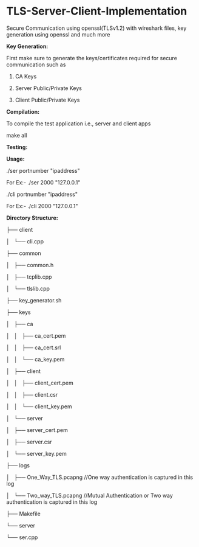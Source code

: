 # TLS-Server-Client-Implementation
Secure Communication using openssl(TLSv1.2) with wireshark files, key generation using openssl and much more

__Key Generation:__

First make sure to generate the keys/certificates required for secure communication such as

1. CA Keys

2. Server Public/Private Keys

3. Client Public/Private Keys

__Compilation:__

To compile the test application i.e., server and client apps 

make all

__Testing:__

__Usage:__

./ser portnumber "ipaddress"

For Ex:- ./ser 2000 "127.0.0.1"

./cli portnumber "ipaddress"

For Ex:- ./cli 2000 "127.0.0.1"



__Directory Structure:__

├── client

│   └── cli.cpp

├── common

│   ├── common.h

│   ├── tcplib.cpp

│   └── tlslib.cpp

├── key_generator.sh

├── keys

│   ├── ca

│   │   ├── ca_cert.pem

│   │   ├── ca_cert.srl

│   │   └── ca_key.pem

│   ├── client

│   │   ├── client_cert.pem

│   │   ├── client.csr

│   │   └── client_key.pem

│   └── server

│       ├── server_cert.pem

│       ├── server.csr

│       └── server_key.pem

├── logs

│   ├── One_Way_TLS.pcapng //One way authentication is captured in this log

│   └── Two_way_TLS.pcapng //Mutual Authentication or Two way authentication is captured in this log

├── Makefile

└── server

└── ser.cpp

